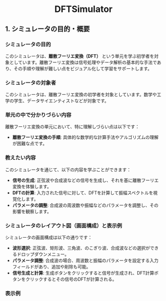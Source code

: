 # <p align="center">DFTSimulator</p>

## 1. シミュレータの目的・概要

### シミュレータの目的
このシミュレータは、**離散フーリエ変換（DFT）** という単元を学ぶ初学者を対象としています。離散フーリエ変換は信号処理やデータ解析の基本的な手法であり、その手順や理解が難しい点をビジュアル化して学習をサポートします。

### シミュレータの対象者
このシミュレータは、離散フーリエ変換の初学者を対象としています。数学や工学の学生、データサイエンティストなどが対象です。

### 単元の中で分かりづらい内容
離散フーリエ変換の単元において、特に理解しづらい点は以下です：
- **離散フーリエ変換の手順**: 具体的な数学的な計算手法やアルゴリズムの理解が困難な点です。

### 教えたい内容
このシミュレータを通じて、以下の内容を学ぶことができます：
- **信号の生成**: 正弦波や合成波などの信号を生成し、それを基に離散フーリエ変換を体験します。
- **DFTの計算**: 入力された信号に対して、DFTを計算して振幅スペクトルを視覚化します。
- **パラメータの調整**: 合成波の周波数や振幅などのパラメータを調整し、その影響を観察します。

### シミュレータのレイアウト図（画面構成）と表示例
シミュレータの画面構成は以下の通りです：

- **波形選択**: 正弦波、矩形波、三角波、のこぎり波、合成波などの選択ができるドロップダウンメニュー。
- **パラメータ調整**: 合成波の場合、周波数と振幅のパラメータを設定する入力フィールドがあり、追加や削除も可能。
- **信号生成と計算**: 生成ボタンをクリックすると信号が生成され、DFT計算ボタンをクリックするとその信号のDFTが計算される。

### 表示例
